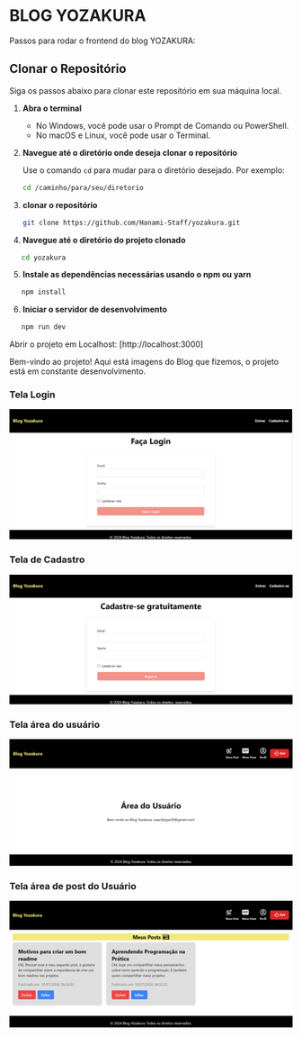 # BLOG YOZAKURA

Passos para rodar o frontend do blog YOZAKURA:

## Clonar o Repositório

Siga os passos abaixo para clonar este repositório em sua máquina local.

1. **Abra o terminal**

   - No Windows, você pode usar o Prompt de Comando ou PowerShell.
   - No macOS e Linux, você pode usar o Terminal.

2. **Navegue até o diretório onde deseja clonar o repositório**

   Use o comando `cd` para mudar para o diretório desejado. Por exemplo:

   ```sh
   cd /caminho/para/seu/diretorio
   ```
3. **clonar o repositório**
     
     ```bash
     git clone https://github.com/Hanami-Staff/yozakura.git

     ```
4. **Navegue até o diretório do projeto clonado**
```bash
   cd yozakura

```
5. **Instale as dependências necessárias usando o npm ou yarn**

```bash
   npm install  
```
6. **Iniciar o servidor de desenvolvimento**
```bash
   npm run dev  
```

Abrir o projeto em Localhost: [http://localhost:3000]

Bem-vindo ao projeto! Aqui está imagens do Blog que fizemos, o projeto está em constante desenvolvimento.
### Tela Login
![Página de Login](assets/login.png)
### Tela de Cadastro
![Página de cadastro](assets/cadastro.png)
### Tela área do usuário
![Página área do usário](assets/areaCliente.png)
### Tela área de post do Usuário
![Página área do usuário](assets/areaPost.png)
